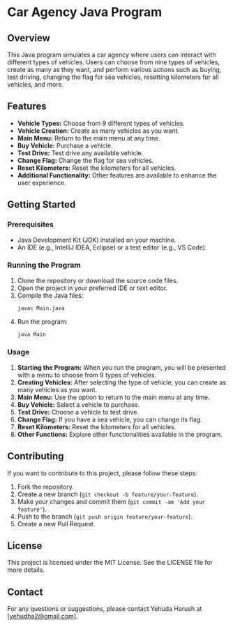 # Car Agency Java Program

## Overview

This Java program simulates a car agency where users can interact with different types of vehicles. Users can choose from nine types of vehicles, create as many as they want, and perform various actions such as buying, test driving, changing the flag for sea vehicles, resetting kilometers for all vehicles, and more.

## Features

- **Vehicle Types:** Choose from 9 different types of vehicles.
- **Vehicle Creation:** Create as many vehicles as you want.
- **Main Menu:** Return to the main menu at any time.
- **Buy Vehicle:** Purchase a vehicle.
- **Test Drive:** Test drive any available vehicle.
- **Change Flag:** Change the flag for sea vehicles.
- **Reset Kilometers:** Reset the kilometers for all vehicles.
- **Additional Functionality:** Other features are available to enhance the user experience.

## Getting Started

### Prerequisites

- Java Development Kit (JDK) installed on your machine.
- An IDE (e.g., IntelliJ IDEA, Eclipse) or a text editor (e.g., VS Code).

### Running the Program

1. Clone the repository or download the source code files.
2. Open the project in your preferred IDE or text editor.
3. Compile the Java files:
    ```sh
    javac Main.java
    ```
4. Run the program:
    ```sh
    java Main
    ```

### Usage

1. **Starting the Program:** When you run the program, you will be presented with a menu to choose from 9 types of vehicles.
2. **Creating Vehicles:** After selecting the type of vehicle, you can create as many vehicles as you want.
3. **Main Menu:** Use the option to return to the main menu at any time.
4. **Buy Vehicle:** Select a vehicle to purchase.
5. **Test Drive:** Choose a vehicle to test drive.
6. **Change Flag:** If you have a sea vehicle, you can change its flag.
7. **Reset Kilometers:** Reset the kilometers for all vehicles.
8. **Other Functions:** Explore other functionalities available in the program.

## Contributing

If you want to contribute to this project, please follow these steps:

1. Fork the repository.
2. Create a new branch (`git checkout -b feature/your-feature`).
3. Make your changes and commit them (`git commit -am 'Add your feature'`).
4. Push to the branch (`git push origin feature/your-feature`).
5. Create a new Pull Request.

## License

This project is licensed under the MIT License. See the LICENSE file for more details.

## Contact

For any questions or suggestions, please contact Yehuda Harush at [yehudha2@gmail.com].
